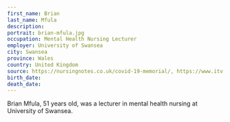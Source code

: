 ```yaml
---
first_name: Brian
last_name: Mfula
description: 
portrait: brian-mfula.jpg
occupation: Mental Health Nursing Lecturer
employer: University of Swansea
city: Swansea
province: Wales
country: United Kingdom
source: https://nursingnotes.co.uk/covid-19-memorial/, https://www.itv.com/news/wales/2020-04-19/inspiring-nursing-lecturer-who-taught-thousands-of-nhs-staff-dies-from-coronavirus/
birth_date: 
death_date: 
---
```


Brian Mfula, 51 years old, was a lecturer in mental health nursing at University of Swansea.